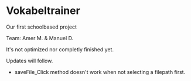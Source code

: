 # Vokabeltrainer
Our first schoolbased project

Team:
Amer M. & Manuel D.

It's not optimized nor completly finished yet.

Updates will follow.



- saveFile_Click method doesn't work when not selecting a filepath first.
